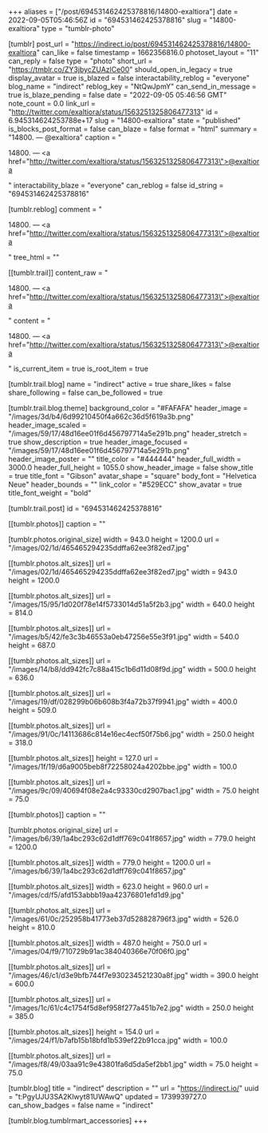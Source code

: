 +++
aliases = ["/post/694531462425378816/14800-exaltiora"]
date = 2022-09-05T05:46:56Z
id = "694531462425378816"
slug = "14800-exaltiora"
type = "tumblr-photo"

[tumblr]
post_url = "https://indirect.io/post/694531462425378816/14800-exaltiora"
can_like = false
timestamp = 1662356816.0
photoset_layout = "11"
can_reply = false
type = "photo"
short_url = "https://tmblr.co/ZY3jbycZUAzlCe00"
should_open_in_legacy = true
display_avatar = true
is_blazed = false
interactability_reblog = "everyone"
blog_name = "indirect"
reblog_key = "NtQwJpmY"
can_send_in_message = true
is_blaze_pending = false
date = "2022-09-05 05:46:56 GMT"
note_count = 0.0
link_url = "http://twitter.com/exaltiora/status/1563251325806477313"
id = 6.945314624253788e+17
slug = "14800-exaltiora"
state = "published"
is_blocks_post_format = false
can_blaze = false
format = "html"
summary = "14800. — @exaltiora"
caption = "<p>14800. — <a href=\"http://twitter.com/exaltiora/status/1563251325806477313\">@exaltiora</a></p>"
interactability_blaze = "everyone"
can_reblog = false
id_string = "694531462425378816"

[tumblr.reblog]
comment = "<p>14800. — <a href=\"http://twitter.com/exaltiora/status/1563251325806477313\">@exaltiora</a></p>"
tree_html = ""

[[tumblr.trail]]
content_raw = "<p>14800. — <a href=\"http://twitter.com/exaltiora/status/1563251325806477313\">@exaltiora</a></p>"
content = "<p>14800. &mdash; <a href=\"http://twitter.com/exaltiora/status/1563251325806477313\">@exaltiora</a></p>"
is_current_item = true
is_root_item = true

[tumblr.trail.blog]
name = "indirect"
active = true
share_likes = false
share_following = false
can_be_followed = true

[tumblr.trail.blog.theme]
background_color = "#FAFAFA"
header_image = "/images/3d/b4/6d99210450f4a662c36d5f619a3b.png"
header_image_scaled = "/images/59/17/48d16ee01f6d456797714a5e291b.png"
header_stretch = true
show_description = true
header_image_focused = "/images/59/17/48d16ee01f6d456797714a5e291b.png"
header_image_poster = ""
title_color = "#444444"
header_full_width = 3000.0
header_full_height = 1055.0
show_header_image = false
show_title = true
title_font = "Gibson"
avatar_shape = "square"
body_font = "Helvetica Neue"
header_bounds = ""
link_color = "#529ECC"
show_avatar = true
title_font_weight = "bold"

[tumblr.trail.post]
id = "694531462425378816"

[[tumblr.photos]]
caption = ""

[tumblr.photos.original_size]
width = 943.0
height = 1200.0
url = "/images/02/1d/465465294235ddffa62ee3f82ed7.jpg"

[[tumblr.photos.alt_sizes]]
url = "/images/02/1d/465465294235ddffa62ee3f82ed7.jpg"
width = 943.0
height = 1200.0

[[tumblr.photos.alt_sizes]]
url = "/images/15/95/1d020f78e14f5733014d51a5f2b3.jpg"
width = 640.0
height = 814.0

[[tumblr.photos.alt_sizes]]
url = "/images/b5/42/fe3c3b46553a0eb47256e55e3f91.jpg"
width = 540.0
height = 687.0

[[tumblr.photos.alt_sizes]]
url = "/images/14/b8/dd942fc7c88a415c1b6d11d08f9d.jpg"
width = 500.0
height = 636.0

[[tumblr.photos.alt_sizes]]
url = "/images/19/df/028299b06b608b3f4a72b37f9941.jpg"
width = 400.0
height = 509.0

[[tumblr.photos.alt_sizes]]
url = "/images/91/0c/14113686c814e16ec4ecf50f75b6.jpg"
width = 250.0
height = 318.0

[[tumblr.photos.alt_sizes]]
height = 127.0
url = "/images/1f/19/d6a9005beb8f72258024a4202bbe.jpg"
width = 100.0

[[tumblr.photos.alt_sizes]]
url = "/images/9c/09/40694f08e2a4c93330cd2907bac1.jpg"
width = 75.0
height = 75.0

[[tumblr.photos]]
caption = ""

[tumblr.photos.original_size]
url = "/images/b6/39/1a4bc293c62d1dff769c041f8657.jpg"
width = 779.0
height = 1200.0

[[tumblr.photos.alt_sizes]]
width = 779.0
height = 1200.0
url = "/images/b6/39/1a4bc293c62d1dff769c041f8657.jpg"

[[tumblr.photos.alt_sizes]]
width = 623.0
height = 960.0
url = "/images/cd/f5/afd153abbb19aa42376801efd1d9.jpg"

[[tumblr.photos.alt_sizes]]
url = "/images/61/0c/252958b41773eb37d528828796f3.jpg"
width = 526.0
height = 810.0

[[tumblr.photos.alt_sizes]]
width = 487.0
height = 750.0
url = "/images/04/f9/710729b91ac384040366e70f06f0.jpg"

[[tumblr.photos.alt_sizes]]
url = "/images/46/c1/d3e9bfb744f7e930234521230a8f.jpg"
width = 390.0
height = 600.0

[[tumblr.photos.alt_sizes]]
url = "/images/1c/61/c4c1754f5d8ef958f277a451b7e2.jpg"
width = 250.0
height = 385.0

[[tumblr.photos.alt_sizes]]
height = 154.0
url = "/images/24/f1/b7afb15b18bfd1b539ef22b91cca.jpg"
width = 100.0

[[tumblr.photos.alt_sizes]]
url = "/images/f8/49/03aa91c9e43801fa6d5da5ef2bb1.jpg"
width = 75.0
height = 75.0

[tumblr.blog]
title = "indirect"
description = ""
url = "https://indirect.io/"
uuid = "t:PgyUJU3SA2Klwyt81UWAwQ"
updated = 1739939727.0
can_show_badges = false
name = "indirect"

[tumblr.blog.tumblrmart_accessories]
+++
